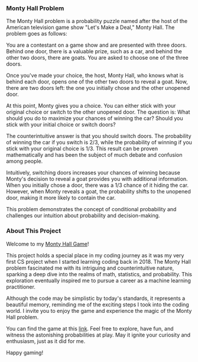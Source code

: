 ### Monty Hall Problem
The Monty Hall problem is a probability puzzle named after the host of the American television game show "Let's Make a Deal," Monty Hall. The problem goes as follows:

You are a contestant on a game show and are presented with three doors. Behind one door, there is a valuable prize, such as a car, and behind the other two doors, there are goats. You are asked to choose one of the three doors.

Once you've made your choice, the host, Monty Hall, who knows what is behind each door, opens one of the other two doors to reveal a goat. Now, there are two doors left: the one you initially chose and the other unopened door.

At this point, Monty gives you a choice. You can either stick with your original choice or switch to the other unopened door. The question is: What should you do to maximize your chances of winning the car? Should you stick with your initial choice or switch doors?

The counterintuitive answer is that you should switch doors. The probability of winning the car if you switch is 2/3, while the probability of winning if you stick with your original choice is 1/3. This result can be proven mathematically and has been the subject of much debate and confusion among people.

Intuitively, switching doors increases your chances of winning because Monty's decision to reveal a goat provides you with additional information. When you initially chose a door, there was a 1/3 chance of it hiding the car. However, when Monty reveals a goat, the probability shifts to the unopened door, making it more likely to contain the car.

This problem demonstrates the concept of conditional probability and challenges our intuition about probability and decision-making.

### About This Project
Welcome to my [Monty Hall Game](https://xfan2018.github.io/MontyHall)!

This project holds a special place in my coding journey as it was my very first CS project when I started learning coding back in 2018. The Monty Hall problem fascinated me with its intriguing and counterintuitive nature, sparking a deep dive into the realms of math, statistics, and probability. This exploration eventually inspired me to pursue a career as a machine learning practitioner.

Although the code may be simplistic by today's standards, it represents a beautiful memory, reminding me of the exciting steps I took into the coding world. I invite you to enjoy the game and experience the magic of the Monty Hall problem.

You can find the game at this [link](https://xfan2018.github.io/MontyHall). Feel free to explore, have fun, and witness the astonishing probabilities at play. May it ignite your curiosity and enthusiasm, just as it did for me.

Happy gaming!
